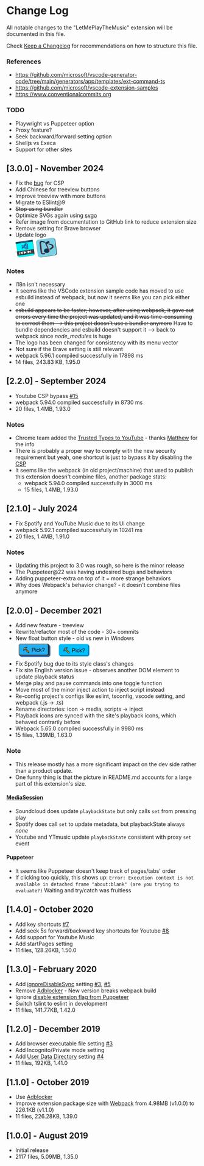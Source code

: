 # Change Log

All notable changes to the "LetMePlayTheMusic" extension will be documented in this file.

Check [Keep a Changelog](http://keepachangelog.com) for recommendations on how to structure this file.

### References
- https://github.com/microsoft/vscode-generator-code/tree/main/generators/app/templates/ext-command-ts
- https://github.com/microsoft/vscode-extension-samples
- https://www.conventionalcommits.org

### TODO
- Playwright vs Puppeteer option
- Proxy feature?
- Seek backward/forward setting option
- Shelljs vs Execa
- Support for other sites

## [3.0.0] - November 2024
- Fix the [bug](https://github.com/lanly-dev/VSCode-LMPTM/blob/4018c50331d881bb7ec7f1e22e60967042b7ad07/src/browser.ts#L423) for CSP
- Add Chinese for treeview buttons
- Improve treeview with more buttons
- Migrate to ESlint@9
- ~~Stop using bundler~~
- Optimize SVGs again using [svgo](https://svgo.dev)
- Refer image from documentation to GitHub link to reduce extension size
- Remove setting for Brave browser
- Update logo<br>
  <img src='https://github.com/lanly-dev/VSCode-LMPTM/blob/main/media/vscodeignore/lmptm.png?raw=true' width='50' title='lmptm'/>
  <img src='https://github.com/lanly-dev/VSCode-LMPTM/blob/main/media/lmptm2.png?raw=true' width='55' title='lmptm2'/>

### Notes
- I18n isn't necessary
- It seems like the VSCode extension sample code has moved to use esbuild instead of webpack, but now it seems like you can pick either one
- ~~esbuild appears to be faster; however, after using webpack, it gave out errors every time the project was updated, and it was time-consuming to correct them --> this project doesn't use a bundler anymore~~ Have to bundle dependencies and esbuild doesn't support it --> back to webpack since *node_modules* is huge
- The logo has been changed for consistency with its menu vector
- Not sure if the Brave setting is still relevant
- webpack 5.96.1 compiled successfully in 17898 ms
- 14 files, 243.83 KB, 1.95.0

## [2.2.0] - September 2024
- Youtube CSP bypass [#15](https://github.com/lanly-dev/VSCode-LMPTM/issues/15)
- webpack 5.94.0 compiled successfully in 8730 ms
- 20 files, 1.4MB, 1.93.0

### Notes
- Chrome team added the [Trusted Types to YouTube](https://developer.chrome.com/blog/trusted-types-on-youtube) - thanks [Matthew](https://github.com/mattzgg) for the info
- There is probably a proper way to comply with the new security requirement but yeah, one shortcut is just to bypass it by disabling the [CSP](https://developer.mozilla.org/en-US/docs/Web/HTTP/CSP)
- It seems like the webpack (in old project/machine) that used to publish this extension doesn't combine files, another package stats:
  - webpack 5.94.0 compiled successfully in 3000 ms
  - 15 files, 1.4MB, 1.93.0

## [2.1.0] - July 2024
- Fix Spotify and YouTube Music due to its UI change
- webpack 5.92.1 compiled successfully in 10241 ms
- 20 files, 1.4MB, 1.91.0

### Notes
- Updating this project to 3.0 was rough, so here is the minor release
- The Puppeteer@22 was having undesired bugs and behaviors
- Adding puppeteer-extra on top of it = more strange behaviors
- Why does Webpack's behavior change? - it doesn't combine files anymore

## [2.0.0] - December 2021
- Add new feature - treeview
- Rewrite/refactor most of the code - 30+ commits
- New float button style - old vs new in Windows<br>
  <img src='https://github.com/lanly-dev/VSCode-LMPTM/blob/6e3c7ffb704a8752bbef8c5c203213340182d012/media/vscodeignore/btn1.4.png?raw=true' width='100' title='btn1.4.png'/>
  <img src='https://github.com/lanly-dev/VSCode-LMPTM/blob/6e3c7ffb704a8752bbef8c5c203213340182d012/media/vscodeignore/btn2.0.png?raw=true' width='100' title='btn2.0.png'/>
- Fix Spotify bug due to its style class's changes
- Fix site English version issue - observes another DOM element to update playback status
- Merge play and pause commands into one toggle function
- Move most of the minor inject action to inject script instead
- Re-config project's configs like eslint, tsconfig, vscode setting, and webpack (.js -> .ts)
- Rename directories: icon -> media, scripts -> inject
- Playback icons are synced with the site's playback icons, which behaved contrarily before
- Webpack 5.65.0 compiled successfully in 9980 ms
- 15 files, 1.39MB, 1.63.0

### Note

- This release mostly has a more significant impact on the dev side rather than a product update.
- One funny thing is that the picture in README.md accounts for a large part of this extension's size.

#### [MediaSession](https://developer.mozilla.org/en-US/docs/Web/API/MediaSession)
- Soundcloud does update `playbackState` but only calls `set` from pressing play
- Spotify does call `set` to update metadata, but playbackState always *none*
- Youtube and YTmusic update `playbackState` consistent with proxy `set` event

#### Puppeteer
- It seems like Puppeteer doesn't keep track of pages/tabs' order
- If clicking too quickly, this shows up: `Error: Execution context is not available in detached frame "about:blank" (are you trying to evaluate?)`
  Waiting and try/catch was fruitless

## [1.4.0] - October 2020
- Add key shortcuts [#7](https://github.com/lanly-dev/VSCode-LMPTM/issues/7)
- Add seek 5s forward/backward key shortcuts for Youtube [#8](https://github.com/lanly-dev/VSCode-LMPTM/issues/8)
- Add support for Youtube Music
- Add startPages setting
- 11 files, 128.26KB, 1.50.0

## [1.3.0] - February 2020
- Add [ignoreDisableSync](https://github.com/puppeteer/puppeteer/blob/0b1777e73cb1e83ece9e09b7b51d11b798def06f/lib/Launcher.js#L277) setting [#3](https://github.com/lanly-dev/VSCode-LMPTM/issues/3#issuecomment-572180371), [#5](https://github.com/lanly-dev/VSCode-LMPTM/issues/5)
- Remove [Adblocker](https://github.com/cliqz-oss/adblocker/tree/master/packages/adblocker-puppeteer) - New version breaks webpack build
- Ignore [disable extension flag from Puppeteer](https://github.com/puppeteer/puppeteer/blob/0b1777e73cb1e83ece9e09b7b51d11b798def06f/lib/Launcher.js#L270)
- Switch tslint to eslint in development
- 11 files, 141.77KB, 1.42.0

## [1.2.0] - December 2019
- Add browser executable file setting [#3](https://github.com/lanly-dev/VSCode-LMPTM/issues/3)
- Add Incognito/Private mode setting
- Add [User Data Directory](https://chromium.googlesource.com/chromium/src/+/master/docs/user_data_dir.md) setting [#4](https://github.com/lanly-dev/VSCode-LMPTM/issues/4)
- 11 files, 192KB, 1.41.0

## [1.1.0] - October 2019
- Use [Adblocker](https://github.com/cliqz-oss/adblocker/tree/master/packages/adblocker-puppeteer)
- Improve extension package size with [Webpack](https://webpack.js.org) from 4.98MB (v1.0.0) to 226.1KB (v1.1.0)
- 11 files, 226.28KB, 1.39.0

## [1.0.0] - August 2019
- Initial release
- 2117 files, 5.09MB, 1.35.0

